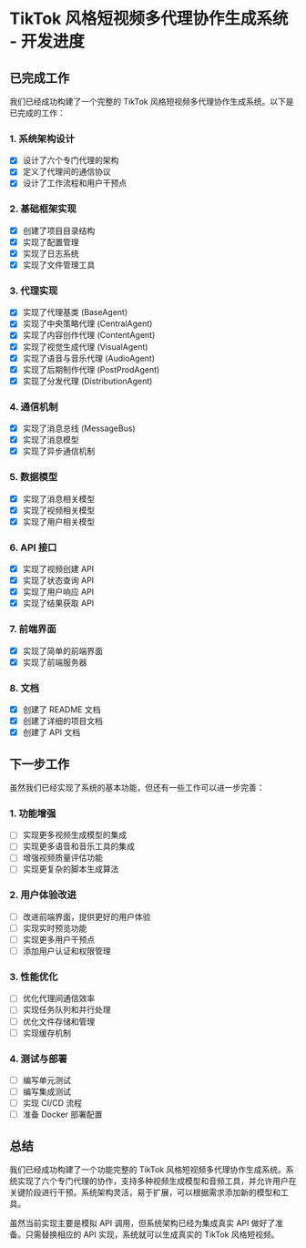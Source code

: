 # TikTok 风格短视频多代理协作生成系统 - 开发进度

## 已完成工作

我们已经成功构建了一个完整的 TikTok 风格短视频多代理协作生成系统。以下是已完成的工作：

### 1. 系统架构设计

- [x] 设计了六个专门代理的架构
- [x] 定义了代理间的通信协议
- [x] 设计了工作流程和用户干预点

### 2. 基础框架实现

- [x] 创建了项目目录结构
- [x] 实现了配置管理
- [x] 实现了日志系统
- [x] 实现了文件管理工具

### 3. 代理实现

- [x] 实现了代理基类 (BaseAgent)
- [x] 实现了中央策略代理 (CentralAgent)
- [x] 实现了内容创作代理 (ContentAgent)
- [x] 实现了视觉生成代理 (VisualAgent)
- [x] 实现了语音与音乐代理 (AudioAgent)
- [x] 实现了后期制作代理 (PostProdAgent)
- [x] 实现了分发代理 (DistributionAgent)

### 4. 通信机制

- [x] 实现了消息总线 (MessageBus)
- [x] 实现了消息模型
- [x] 实现了异步通信机制

### 5. 数据模型

- [x] 实现了消息相关模型
- [x] 实现了视频相关模型
- [x] 实现了用户相关模型

### 6. API 接口

- [x] 实现了视频创建 API
- [x] 实现了状态查询 API
- [x] 实现了用户响应 API
- [x] 实现了结果获取 API

### 7. 前端界面

- [x] 实现了简单的前端界面
- [x] 实现了前端服务器

### 8. 文档

- [x] 创建了 README 文档
- [x] 创建了详细的项目文档
- [x] 创建了 API 文档

## 下一步工作

虽然我们已经实现了系统的基本功能，但还有一些工作可以进一步完善：

### 1. 功能增强

- [ ] 实现更多视频生成模型的集成
- [ ] 实现更多语音和音乐工具的集成
- [ ] 增强视频质量评估功能
- [ ] 实现更复杂的脚本生成算法

### 2. 用户体验改进

- [ ] 改进前端界面，提供更好的用户体验
- [ ] 实现实时预览功能
- [ ] 实现更多用户干预点
- [ ] 添加用户认证和权限管理

### 3. 性能优化

- [ ] 优化代理间通信效率
- [ ] 实现任务队列和并行处理
- [ ] 优化文件存储和管理
- [ ] 实现缓存机制

### 4. 测试与部署

- [ ] 编写单元测试
- [ ] 编写集成测试
- [ ] 实现 CI/CD 流程
- [ ] 准备 Docker 部署配置

## 总结

我们已经成功构建了一个功能完整的 TikTok 风格短视频多代理协作生成系统。系统实现了六个专门代理的协作，支持多种视频生成模型和音频工具，并允许用户在关键阶段进行干预。系统架构灵活，易于扩展，可以根据需求添加新的模型和工具。

虽然当前实现主要是模拟 API 调用，但系统架构已经为集成真实 API 做好了准备。只需替换相应的 API 实现，系统就可以生成真实的 TikTok 风格短视频。
